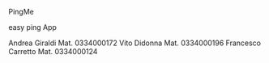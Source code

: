 PingMe

easy ping App

Andrea Giraldi Mat. 0334000172
Vito Didonna Mat. 0334000196
Francesco Carretto Mat. 0334000124
